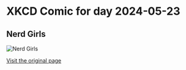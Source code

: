 
# XKCD Comic for day 2024-05-23

## Nerd Girls

![Nerd Girls](https://imgs.xkcd.com/comics/nerd_girls.jpg "Nothing personal, high schoolers.")

[Visit the original page](https://xkcd.com/67/)
